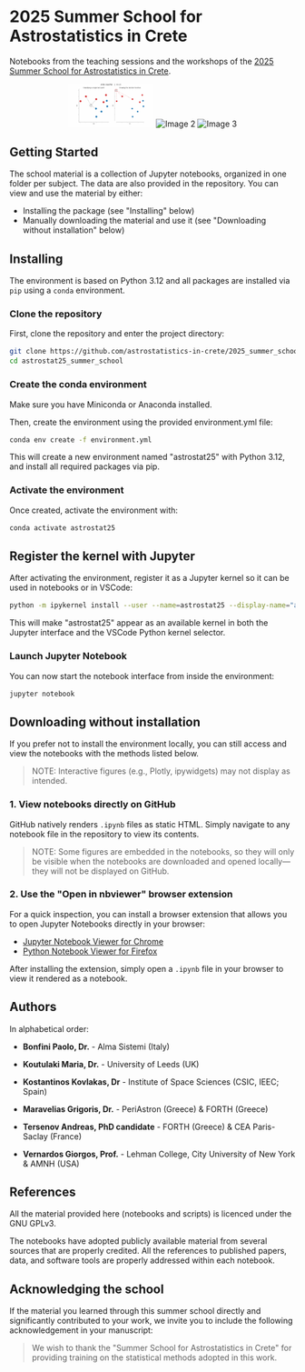 # 2025 Summer School for Astrostatistics in Crete

Notebooks from the teaching sessions and the workshops of the
[2025 Summer School for Astrostatistics in Crete](https://astro.physics.uoc.gr/Conferences/Astrostatistics_School_Crete_2025/).

<p align="center">
  <img src="10_ML_Practices/images/kNN_decision_function_animation.gif" alt="Image 1" width="30%" />
  <img src="image2.png" alt="Image 2" width="30%" />
  <img src="image3.png" alt="Image 3" width="30%" />
</p>

## Getting Started

The school material is a collection of Jupyter notebooks, organized in one
folder per subject. The data are also provided in the repository. You can view
and use the material by either:
* Installing the package (see "Installing" below)
* Manually downloading the material and use it (see "Downloading without
  installation" below)

## Installing

The environment is based on Python 3.12 and all packages are installed via `pip`
using a `conda` environment.

### Clone the repository

First, clone the repository and enter the project directory:

```bash
git clone https://github.com/astrostatistics-in-crete/2025_summer_school.git
cd astrostat25_summer_school
```

### Create the conda environment

Make sure you have Miniconda or Anaconda installed.

Then, create the environment using the provided environment.yml file:

```bash
conda env create -f environment.yml
```

This will create a new environment named "astrostat25" with Python 3.12, and
install all required packages via pip.

### Activate the environment

Once created, activate the environment with:

```bash
conda activate astrostat25
```

## Register the kernel with Jupyter

After activating the environment, register it as a Jupyter kernel so it can be
used in notebooks or in VSCode:

```bash
python -m ipykernel install --user --name=astrostat25 --display-name="astrostat25"
```

This will make "astrostat25" appear as an available kernel in both the
Jupyter interface and the VSCode Python kernel selector.

### Launch Jupyter Notebook

You can now start the notebook interface from inside the environment:

```bash
jupyter notebook
```

## Downloading without installation

If you prefer not to install the environment locally, you can still access and
view the notebooks with the methods listed below.

> NOTE: Interactive figures (e.g., Plotly, ipywidgets) may not display as intended.

### 1. View notebooks directly on GitHub

GitHub natively renders `.ipynb` files as static HTML. Simply navigate to any
notebook file in the repository to view its contents.

> NOTE: Some figures are embedded in the notebooks, so they will only be visible
when the notebooks are downloaded and opened locally—they will not be displayed
on GitHub.

### 2. Use the "Open in nbviewer" browser extension

For a quick inspection, you can install a browser extension that allows you to
open Jupyter Notebooks directly in your browser:

- [Jupyter Notebook Viewer for Chrome](https://chromewebstore.google.com/detail/jupyter-notebook-viewer/ocabfdicbcamoonfhalkdojedklfcjmf)
- [Python Notebook Viewer for Firefox](https://addons.mozilla.org/en-US/firefox/addon/python-notebook-viewer/)

After installing the extension, simply open a `.ipynb` file in your browser to
view it rendered as a notebook.

## Authors

In alphabetical order:

* **Bonfini Paolo, Dr.** - Alma Sistemi (Italy)

* **Koutulaki Maria, Dr.** - University of Leeds (UK)

* **Kostantinos Kovlakas, Dr** - Institute of Space Sciences (CSIC, IEEC; Spain)

* **Maravelias Grigoris, Dr.** - PeriAstron (Greece) & FORTH (Greece)

* **Tersenov Andreas, PhD candidate** - FORTH (Greece) & CEA Paris-Saclay (France)

* **Vernardos Giorgos, Prof.** - Lehman College, City University of New York & AMNH (USA)

## References

All the material provided here (notebooks and scripts) is licenced
under the GNU GPLv3.

The notebooks have adopted publicly available material from several sources
that are properly credited. All the references to published papers, data, and
software tools are properly addressed within each notebook.

## Acknowledging the school

If the material you learned through this summer school directly and
significantly contributed to your work, we invite you to include the
following acknowledgement in your manuscript:

> We wish to thank the "Summer School for Astrostatistics in Crete" for
providing training on the statistical methods adopted in this work.

